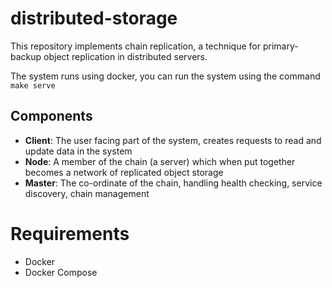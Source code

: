 # distributed-storage

This repository implements chain replication, a technique for primary-backup object replication in distributed servers.

The system runs using docker, you can run the system using the command `make serve`

## Components

-   **Client**: The user facing part of the system, creates requests to read and update data in the system
-   **Node**: A member of the chain (a server) which when put together becomes a network of replicated object storage
-   **Master**: The co-ordinate of the chain, handling health checking, service discovery, chain management

# Requirements

- Docker
- Docker Compose
